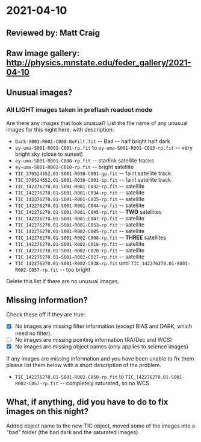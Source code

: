 # 2021-04-10

## Reviewed by:   Matt Craig 

## Raw image gallery: http://physics.mnstate.edu/feder_gallery/2021-04-10

## Unusual images?

### All LIGHT images taken in preflash readout mode

Are there any images that look unusual? List the file name of any unusual images for this night here, with description:

+ `Dark-S001-R001-C008-NoFilt.fit` -- Bad -- half bright half dark
+ `ey-uma-S001-R001-C001-rp.fit` to `ey-uma-S001-R001-C013-rp.fit` -- very bright sky (close to sunset)
+ `ey-uma-S001-R001-C008-rp.fit` -- starlink satellite tracks
+ `ey-uma-S001-R001-C010-rp.fit` -- bright satellite
+ `TIC_376524552.01-S001-R030-C001-gp.fit` -- faint satellite track
+ `TIC_376524552.01-S001-R030-C001-ip.fit` -- faint satellite track
+ `TIC_142276270.01-S001-R001-C032-rp.fit` -- satellite
+ `TIC_142276270.01-S001-R001-C034-rp.fit` -- satellite
+ `TIC_142276270.01-S001-R001-C035-rp.fit` -- satellite
+ `TIC_142276270.01-S001-R001-C044-rp.fit` -- satellite
+ `TIC_142276270.01-S001-R001-C045-rp.fit` -- **TWO** satellites
+ `TIC_142276270.01-S001-R001-C047-rp.fit` -- satellite
+ `TIC_142276270.01-S001-R001-C053-rp.fit` -- satellite
+ `TIC_142276270.01-S001-R002-C005-rp.fit` -- satellite
+ `TIC_142276270.01-S001-R002-C008-rp.fit` -- **THREE** satellites
+ `TIC_142276270.01-S001-R002-C018-rp.fit` -- satellite
+ `TIC_142276270.01-S001-R002-C020-rp.fit` -- satellite
+ `TIC_142276270.01-S001-R002-C027-rp.fit` -- satellite
+ `TIC_142276270.01-S001-R002-C038-rp.fit` until `TIC_142276270.01-S001-R002-C057-rp.fit` -- too bright

Delete this list if there are no unusual images.

## Missing information?

Check these off if they are true:

- [x] No images are missing filter information (except BIAS and DARK, which need no filter).
- [ ] No images are missing pointing information (RA/Dec and WCS)
- [x] No images are missing object names (only applies to science images)

If any images are missing information and you have been unable to fix them please list
them below with a short description of the problem.

+ `TIC_142276270.01-S001-R002-C050-rp.fit` to `TIC_142276270.01-S001-R002-C057-rp.fit` -- completely saturated, so no WCS

## What, if anything, did you have to do to fix images on this night?

Added object name to the new TIC object, moved some of the images into a "bad" folder (the bad dark and the saturated images).
